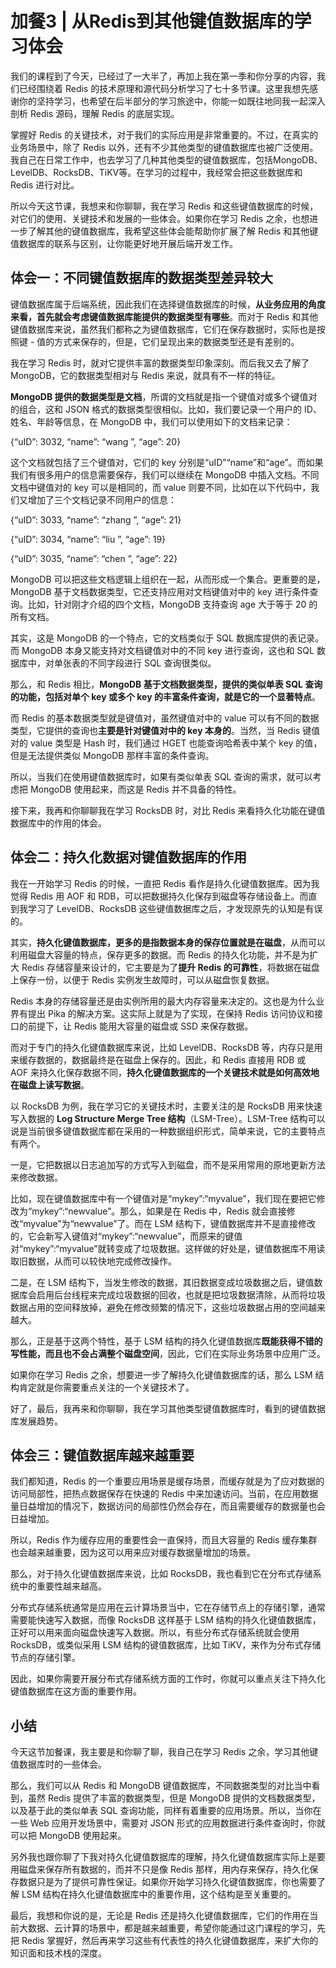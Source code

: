 # 加餐3 | 从Redis到其他键值数据库的学习体会

我们的课程到了今天，已经过了一大半了，再加上我在第一季和你分享的内容，我们已经围绕着 Redis 的技术原理和源代码分析学习了七十多节课。这里我想先感谢你的坚持学习，也希望在后半部分的学习旅途中，你能一如既往地同我一起深入剖析 Redis 源码，理解 Redis 的底层实现。

掌握好 Redis 的关键技术，对于我们的实际应用是非常重要的。不过，在真实的业务场景中，除了 Redis 以外，还有不少其他类型的键值数据库也被广泛使用。我自己在日常工作中，也去学习了几种其他类型的键值数据库，包括MongoDB、LevelDB、RocksDB、TiKV等。在学习的过程中，我经常会把这些数据库和 Redis 进行对比。

所以今天这节课，我想来和你聊聊，我在学习 Redis 和这些键值数据库的时候，对它们的使用、关键技术和发展的一些体会。如果你在学习 Redis 之余，也想进一步了解其他的键值数据库，我希望这些体会能帮助你扩展了解 Redis 和其他键值数据库的联系与区别，让你能更好地开展后端开发工作。

## 体会一：不同键值数据库的数据类型差异较大

键值数据库属于后端系统，因此我们在选择键值数据库的时候，**从业务应用的角度来看，首先就会考虑键值数据库能提供的数据类型有哪些**。而对于 Redis 和其他键值数据库来说，虽然我们都称之为键值数据库，它们在保存数据时，实际也是按照键 - 值的方式来保存的，但是，它们呈现出来的数据类型还是有差别的。

我在学习 Redis 时，就对它提供丰富的数据类型印象深刻。而后我又去了解了 MongoDB，它的数据类型相对与 Redis 来说，就具有不一样的特征。

**MongoDB 提供的数据类型是文档**，所谓的文档就是指一个键值对或多个键值对的组合，这和 JSON 格式的数据类型很相似。比如，我们要记录一个用户的 ID、姓名、年龄等信息，在 MongoDB 中，我们可以使用如下的文档来记录：

{“uID”: 3032, “name”: “wang ”, “age”: 20}

这个文档就包括了三个键值对，它们的 key 分别是“uID”“name”和“age”。而如果我们有很多用户的信息需要保存，我们可以继续在 MongoDB 中插入文档。不同文档中键值对的 key 可以是相同的，而 value 则要不同，比如在以下代码中，我们又增加了三个文档记录不同用户的信息：

{“uID”: 3033, “name”: “zhang ”, “age”: 21}

{“uID”: 3034, “name”: “liu ”, “age”: 19}

{“uID”: 3035, “name”: “chen ”, “age”: 22}

MongoDB 可以把这些文档逻辑上组织在一起，从而形成一个集合。更重要的是，MongoDB 基于文档数据类型，它还支持应用对文档键值对中的 key 进行条件查询。比如，针对刚才介绍的四个文档，MongoDB 支持查询 age 大于等于 20 的所有文档。

其实，这是 MongoDB 的一个特点，它的文档类似于 SQL 数据库提供的表记录。而 MongoDB 本身又能支持对文档键值对中的不同 key 进行查询，这也和 SQL 数据库中，对单张表的不同字段进行 SQL 查询很类似。

那么，和 Redis 相比，**MongoDB 基于文档数据类型，提供的类似单表 SQL 查询的功能，包括对单个 key 或多个 key 的丰富条件查询，就是它的一个显著特点**。

而 Redis 的基本数据类型就是键值对，虽然键值对中的 value 可以有不同的数据类型，它提供的查询也**主要是针对键值对中的 key 本身的**。当然，当 Redis 键值对的 value 类型是 Hash 时，我们通过 HGET 也能查询哈希表中某个 key 的值，但是无法提供类似 MongoDB 那样丰富的条件查询。

所以，当我们在使用键值数据库时，如果有类似单表 SQL 查询的需求，就可以考虑把 MongoDB 使用起来，而这是 Redis 并不具备的特性。

接下来，我再和你聊聊我在学习 RocksDB 时，对比 Redis 来看持久化功能在键值数据库中的作用的体会。

## 体会二：持久化数据对键值数据库的作用

我在一开始学习 Redis 的时候，一直把 Redis 看作是持久化键值数据库。因为我觉得 Redis 用 AOF 和 RDB，可以把数据持久化保存到磁盘等存储设备上。而直到我学习了 LevelDB、RocksDB 这些键值数据库之后，才发现原先的认知是有误的。

其实，**持久化键值数据库，更多的是指数据本身的保存位置就是在磁盘**，从而可以利用磁盘大容量的特点，保存更多的数据。而 Redis 的持久化功能，并不是为扩大 Redis 存储容量来设计的，它主要是为了**提升 Redis 的可靠性**，将数据在磁盘上保存一份，以便于 Redis 实例发生故障时，可以从磁盘恢复数据。

Redis 本身的存储容量还是由实例所用的最大内存容量来决定的。这也是为什么业界有提出 Pika 的解决方案。这实际上就是为了实现，在保持 Redis 访问协议和接口的前提下，让 Redis 能用大容量的磁盘或 SSD 来保存数据。

而对于专门的持久化键值数据库来说，比如 LevelDB、RocksDB 等，内存只是用来缓存数据的，数据最终是在磁盘上保存的。因此，和 Redis 直接用 RDB 或 AOF 来持久化保存数据不同，**持久化键值数据库的一个关键技术就是如何高效地在磁盘上读写数据**。

以 RocksDB 为例，我在学习它的关键技术时，主要关注的是 RocksDB 用来快速写入数据的 **Log Structure Merge Tree 结构**（LSM-Tree）。LSM-Tree 结构可以说是当前很多键值数据库都在采用的一种数据组织形式，简单来说，它的主要特点有两个。

一是，它把数据以日志追加写的方式写入到磁盘，而不是采用常用的原地更新方法来修改数据。

比如，现在键值数据库中有一个键值对是“mykey”:“myvalue”，我们现在要把它修改为“mykey”:“newvalue”。那么，如果是在 Redis 中，Redis 就会直接修改“myvalue”为“newvalue”了。而在 LSM 结构下，键值数据库并不是直接修改的，它会新写入键值对“mykey”:“newvalue”，而原来的键值对“mykey”:“myvalue”就转变成了垃圾数据。这样做的好处是，键值数据库不用读取旧数据，从而可以较快地完成修改操作。

二是，在 LSM 结构下，当发生修改的数据，其旧数据变成垃圾数据之后，键值数据库会启用后台线程来完成垃圾数据的回收，也就是把垃圾数据清除，从而将垃圾数据占用的空间释放掉，避免在修改频繁的情况下，这些垃圾数据占用的空间越来越大。

那么，正是基于这两个特性，基于 LSM 结构的持久化键值数据库**既能获得不错的写性能，而且也不会占满整个磁盘空间**，因此，它们在实际业务场景中应用广泛。

如果你在学习 Redis 之余，想要进一步了解持久化键值数据库的话，那么 LSM 结构肯定就是你需要重点关注的一个关键技术了。

好了，最后，我再来和你聊聊，我在学习其他类型键值数据库时，看到的键值数据库发展趋势。

## 体会三：键值数据库越来越重要

我们都知道，Redis 的一个重要应用场景是缓存场景，而缓存就是为了应对数据的访问局部性，把热点数据保存在快速的 Redis 中来加速访问。当前，在应用数据量日益增加的情况下，数据访问的局部性仍然会存在，而且需要缓存的数据量也会日益增加。

所以，Redis 作为缓存应用的重要性会一直保持，而且大容量的 Redis 缓存集群也会越来越重要，因为这可以用来应对缓存数据量增加的场景。

那么，对于持久化键值数据库来说，比如 RocksDB，我也看到它在分布式存储系统中的重要性越来越高。

分布式存储系统通常是应用在云计算场景当中，它在存储节点上的存储引擎，通常需要能快速写入数据，而像 RocksDB 这样基于 LSM 结构的持久化键值数据库，正好可以用来面向磁盘快速写入数据。所以，有些分布式存储系统就会使用 RocksDB，或类似采用 LSM 结构的键值数据库，比如 TiKV，来作为分布式存储节点的存储引擎。

因此，如果你需要开展分布式存储系统方面的工作时，你就可以重点关注下持久化键值数据库在这方面的重要作用。

## 小结

今天这节加餐课，我主要是和你聊了聊，我自己在学习 Redis 之余，学习其他键值数据库时的一些体会。

那么，我们可以从 Redis 和 MongoDB 键值数据库，不同数据类型的对比当中看到，虽然 Redis 提供了丰富的数据类型，但是 MongoDB 提供的文档数据类型，以及基于此的类似单表 SQL 查询功能，同样有着重要的应用场景。所以，当你在一些 Web 应用开发场景中，需要对 JSON 形式的应用数据进行条件查询时，你就可以把 MongoDB 使用起来。

另外我也跟你聊了下我对持久化键值数据库的理解，持久化键值数据库实际上是要用磁盘来保存所有数据的，而并不只是像 Redis 那样，用内存来保存，持久化保存数据只是为了提供可靠性保证。如果你开始学习持久化键值数据库，你也需要了解 LSM 结构在持久化键值数据库中的重要作用，这个结构是至关重要的。

最后，我想和你说的是，无论是 Redis 还是持久化键值数据库，它们的作用在当前大数据、云计算的场景中，都是越来越重要，希望你能通过这门课程的学习，先把 Redis 掌握好，然后再来学习这些有代表性的持久化键值数据库，来扩大你的知识面和技术栈的深度。